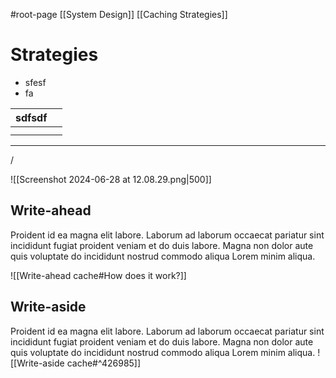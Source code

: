 #root-page
[[System Design]]
[[Caching Strategies]]

# Strategies

- sfesf
- fa

| sdfsdf |     |
| ------ | --- |
|        |     |
|        |     |
---
/

![[Screenshot 2024-06-28 at 12.08.29.png|500]]
## Write-ahead
Proident id ea magna elit labore. Laborum ad laborum occaecat pariatur sint incididunt fugiat proident veniam et do duis labore. Magna non dolor aute quis voluptate do incididunt nostrud commodo aliqua Lorem minim aliqua.

![[Write-ahead cache#How does it work?]]
## Write-aside
Proident id ea magna elit labore. Laborum ad laborum occaecat pariatur sint incididunt fugiat proident veniam et do duis labore. Magna non dolor aute quis voluptate do incididunt nostrud commodo aliqua Lorem minim aliqua.
![[Write-aside cache#^426985]]